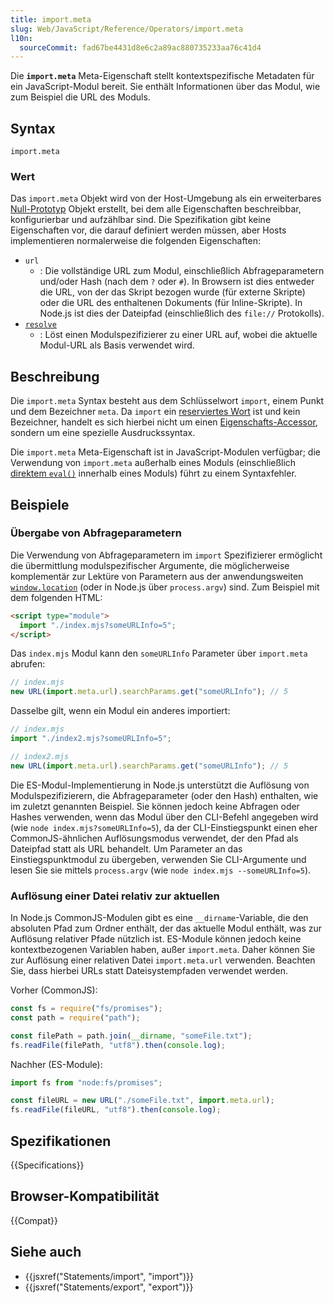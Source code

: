 ```yaml
---
title: import.meta
slug: Web/JavaScript/Reference/Operators/import.meta
l10n:
  sourceCommit: fad67be4431d8e6c2a89ac880735233aa76c41d4
---
```


Die **`import.meta`** Meta-Eigenschaft stellt kontextspezifische Metadaten für ein JavaScript-Modul bereit. Sie enthält Informationen über das Modul, wie zum Beispiel die URL des Moduls.

## Syntax

```js-nolint
import.meta
```

### Wert

Das `import.meta` Objekt wird von der Host-Umgebung als ein erweiterbares [Null-Prototyp](/de/docs/Web/JavaScript/Reference/Global_Objects/Object#null-prototype_objects) Objekt erstellt, bei dem alle Eigenschaften beschreibbar, konfigurierbar und aufzählbar sind. Die Spezifikation gibt keine Eigenschaften vor, die darauf definiert werden müssen, aber Hosts implementieren normalerweise die folgenden Eigenschaften:

- `url`
  - : Die vollständige URL zum Modul, einschließlich Abfrageparametern und/oder Hash (nach dem `?` oder `#`). In Browsern ist dies entweder die URL, von der das Skript bezogen wurde (für externe Skripte) oder die URL des enthaltenen Dokuments (für Inline-Skripte). In Node.js ist dies der Dateipfad (einschließlich des `file://` Protokolls).
- [`resolve`](/de/docs/Web/JavaScript/Reference/Operators/import.meta/resolve)
  - : Löst einen Modulspezifizierer zu einer URL auf, wobei die aktuelle Modul-URL als Basis verwendet wird.

## Beschreibung

Die `import.meta` Syntax besteht aus dem Schlüsselwort `import`, einem Punkt und dem Bezeichner `meta`. Da `import` ein [reserviertes Wort](/de/docs/Web/JavaScript/Reference/Lexical_grammar#reserved_words) ist und kein Bezeichner, handelt es sich hierbei nicht um einen [Eigenschafts-Accessor](/de/docs/Web/JavaScript/Reference/Operators/Property_accessors), sondern um eine spezielle Ausdruckssyntax.

Die `import.meta` Meta-Eigenschaft ist in JavaScript-Modulen verfügbar; die Verwendung von `import.meta` außerhalb eines Moduls (einschließlich [direktem `eval()`](/de/docs/Web/JavaScript/Reference/Global_Objects/eval#direct_and_indirect_eval) innerhalb eines Moduls) führt zu einem Syntaxfehler.

## Beispiele

### Übergabe von Abfrageparametern

Die Verwendung von Abfrageparametern im `import` Spezifizierer ermöglicht die übermittlung modulspezifischer Argumente, die möglicherweise komplementär zur Lektüre von Parametern aus der anwendungsweiten [`window.location`](/de/docs/Web/API/Window/location) (oder in Node.js über `process.argv`) sind. Zum Beispiel mit dem folgenden HTML:

```html
<script type="module">
  import "./index.mjs?someURLInfo=5";
</script>
```

Das `index.mjs` Modul kann den `someURLInfo` Parameter über `import.meta` abrufen:

```js
// index.mjs
new URL(import.meta.url).searchParams.get("someURLInfo"); // 5
```

Dasselbe gilt, wenn ein Modul ein anderes importiert:

```js
// index.mjs
import "./index2.mjs?someURLInfo=5";

// index2.mjs
new URL(import.meta.url).searchParams.get("someURLInfo"); // 5
```

Die ES-Modul-Implementierung in Node.js unterstützt die Auflösung von Modulspezifizierern, die Abfrageparameter (oder den Hash) enthalten, wie im zuletzt genannten Beispiel. Sie können jedoch keine Abfragen oder Hashes verwenden, wenn das Modul über den CLI-Befehl angegeben wird (wie `node index.mjs?someURLInfo=5`), da der CLI-Einstiegspunkt einen eher CommonJS-ähnlichen Auflösungsmodus verwendet, der den Pfad als Dateipfad statt als URL behandelt. Um Parameter an das Einstiegspunktmodul zu übergeben, verwenden Sie CLI-Argumente und lesen Sie sie mittels `process.argv` (wie `node index.mjs --someURLInfo=5`).

### Auflösung einer Datei relativ zur aktuellen

In Node.js CommonJS-Modulen gibt es eine `__dirname`-Variable, die den absoluten Pfad zum Ordner enthält, der das aktuelle Modul enthält, was zur Auflösung relativer Pfade nützlich ist. ES-Module können jedoch keine kontextbezogenen Variablen haben, außer `import.meta`. Daher können Sie zur Auflösung einer relativen Datei `import.meta.url` verwenden. Beachten Sie, dass hierbei URLs statt Dateisystempfaden verwendet werden.

Vorher (CommonJS):

```js
const fs = require("fs/promises");
const path = require("path");

const filePath = path.join(__dirname, "someFile.txt");
fs.readFile(filePath, "utf8").then(console.log);
```

Nachher (ES-Module):

```js
import fs from "node:fs/promises";

const fileURL = new URL("./someFile.txt", import.meta.url);
fs.readFile(fileURL, "utf8").then(console.log);
```

## Spezifikationen

{{Specifications}}

## Browser-Kompatibilität

{{Compat}}

## Siehe auch

- {{jsxref("Statements/import", "import")}}
- {{jsxref("Statements/export", "export")}}

